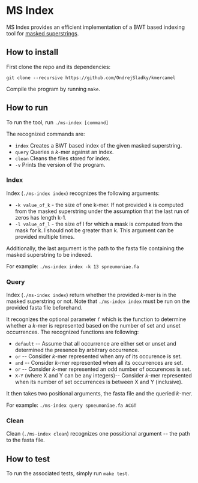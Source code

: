 # MS Index

MS Index provides an efficient implementation of a BWT based indexing tool for
[masked superstrings](https://doi.org/10.1101/2023.02.01.526717).

## How to install

First clone the repo and its dependencies:

```
git clone --recursive https://github.com/OndrejSladky/kmercamel
```

Compile the program by running `make`.

## How to run

To run the tool, run `./ms-index [command]`

The recognized commands are:

- `index` Creates a BWT based index of the given masked superstring.
- `query` Queries a $k$-mer against an index.
- `clean` Cleans the files stored for index.
- `-v`    Prints the version of the program.

### Index

Index (`./ms-index index`) recognizes the following arguments:

- `-k value_of_k` - the size of one k-mer. If not provided k is computed from the masked superstring under the assumption that the last run of zeros has length k-1.
- `-l value_of_l` - the size of l for which a mask is computed from the mask for k. l should not be greater than k. This argument can be provided multiple times.

Additionally, the last argument is the path to the fasta file containing the masked superstring
to be indexed.

For example: `./ms-index index -k 13 spneumoniae.fa` 

### Query

Index (`./ms-index index`) return whether the provided $k$-mer is in the masked superstring or not.
Note that `./ms-index index` must be run on the provided fasta file beforehand.

It recognizes the optional parameter `f` which is the function to determine whether a $k$-mer
is represented based on the number of set and unset occurrences.
The recognized functions are following:

- `default` -- Assume that all occurrence are either set or unset and determined the presence by arbitrary occurrence.
- `or` -- Consider $k$-mer represented when any of its occurence is set.
- `and` -- Consider $k$-mer represented when all its occurrences are set.
- `or` -- Consider $k$-mer represented an odd number of occurences is set.
- `X-Y` (where X and Y can be any integers)-- Consider $k$-mer represented when its number of set occurrences is between X and Y (inclusive).

It then takes two positional arguments, the fasta file and the queried $k$-mer.

For example: `./ms-index query spneumoniae.fa ACGT`

### Clean

Clean (`./ms-index clean`) recognizes one possitional argument -- the path to the fasta file.


## How to test

To run the associated tests, simply run `make test`.

